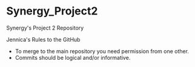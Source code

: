 # Synergy_Project2
Synergy's Project 2 Repository

Jennica's Rules to the GitHub
- To merge to the main repository you need permission from one other.
- Commits should be logical and/or informative.
